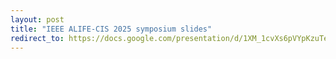 ```yaml
---
layout: post
title: "IEEE ALIFE-CIS 2025 symposium slides"
redirect_to: https://docs.google.com/presentation/d/1XM_1cvXs6pVYpKzuTeSV8r_rLwNHncmAg3Jye4AjcjA
---
```

